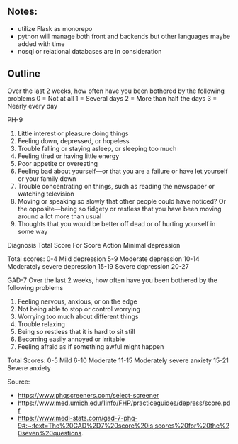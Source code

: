 ## Notes: 
* utilize Flask as monorepo 
* python will manage both front and backends but other languages maybe added with time 
* nosql or relational databases are in consideration 


## Outline
Over the last 2 weeks, how often have you been bothered by the following problems 
0 = Not at all 
1 = Several days 
2 = More than half the days 
3 = Nearly every day 


PH-9 
1. Little interest or pleasure doing things 
2. Feeling down, depressed, or hopeless 
3. Trouble falling or staying asleep, or sleeping too much 
4. Feeling tired or having little energy 
5. Poor appetite or overeating
6. Feeling bad about yourself—or that you are a failure or have let yourself or your family down 
7. Trouble concentrating on things, such as reading the newspaper or watching television 
8. Moving or speaking so slowly that other people could have noticed? Or the opposite—being so fidgety or restless that you have been moving around a lot more than usual 
9. Thoughts that you would be better off dead or of hurting yourself in some way


Diagnosis Total Score For Score Action Minimal depression 

Total scores: 
0-4 Mild depression 
5-9 Moderate depression 
10-14 Moderately severe depression 
15-19 
Severe depression 20-27 


GAD-7
Over the last 2 weeks, how often have you been bothered by the following problems 
1. Feeling nervous, anxious, or on the edge 
2. Not being able to stop or control worrying 
3. Worrying too much about different things 
4. Trouble relaxing 
5. Being so restless that it is hard to sit still 
6. Becoming easily annoyed or irritable 
7. Feeling afraid as if something awful might happen 

Total Scores:
0-5 Mild 
6-10 Moderate 
11-15 Moderately severe anxiety 
15-21 Severe anxiety 

Source: 
* https://www.phqscreeners.com/select-screener
* https://www.med.umich.edu/1info/FHP/practiceguides/depress/score.pdf
* https://www.medi-stats.com/gad-7-phq-9#:~:text=The%20GAD%2D7%20score%20is,scores%20for%20the%20seven%20questions.
